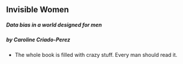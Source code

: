 ## Invisible Women

##### Data bias in a world designed for men

##### by Caroline Criado-Perez

* The whole book is filled with crazy stuff. Every man should read it.
